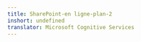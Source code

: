```yaml
---
title: SharePoint-en ligne-plan-2
inshort: undefined
translator: Microsoft Cognitive Services
---
```




